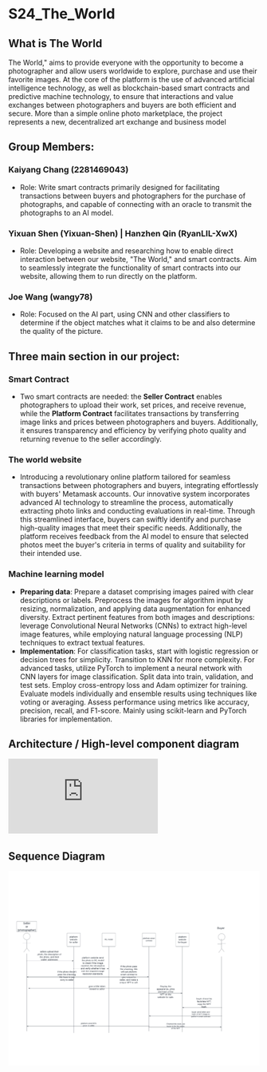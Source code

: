 # S24_The_World

## What is The World

The World," aims to provide everyone with the opportunity to become a photographer and allow users worldwide to explore, purchase and use their favorite images. At the core of the platform is the use of advanced artificial intelligence technology, as well as blockchain-based smart contracts and predictive machine technology, to ensure that interactions and value exchanges between photographers and buyers are both efficient and secure. More than a simple online photo marketplace, the project represents a new, decentralized art exchange and business model

## Group Members:

### Kaiyang Chang (2281469043)
- Role: Write smart contracts primarily designed for facilitating transactions between buyers and photographers for the purchase of photographs, and capable of connecting with an oracle to transmit the photographs to an AI model.

### Yixuan Shen (Yixuan-Shen) | Hanzhen Qin (RyanLIL-XwX)
- Role: Developing a website and researching how to enable direct interaction between our website, "The World," and smart contracts. Aim to seamlessly integrate the functionality of smart contracts into our website, allowing them to run directly on the platform.

### Joe Wang (wangy78)
- Role: Focused on the AI part, using CNN and other classifiers to determine if the object matches what it claims to be and also determine the quality of the picture.

## Three main section in our project:
### Smart Contract
- Two smart contracts are needed: the **Seller Contract** enables photographers to upload their work, set prices, and receive revenue, while the **Platform Contract** facilitates transactions by transferring image links and prices between photographers and buyers. Additionally, it ensures transparency and efficiency by verifying photo quality and returning revenue to the seller accordingly.
### The world website
- Introducing a revolutionary online platform tailored for seamless transactions between photographers and buyers, integrating effortlessly with buyers' Metamask accounts. Our innovative system incorporates advanced AI technology to streamline the process, automatically extracting photo links and conducting evaluations in real-time. Through this streamlined interface, buyers can swiftly identify and purchase high-quality images that meet their specific needs. Additionally, the platform receives feedback from the AI model to ensure that selected photos meet the buyer's criteria in terms of quality and suitability for their intended use.
### Machine learning model
- **Preparing data**:
Prepare a dataset comprising images paired with clear descriptions or labels. Preprocess the images for algorithm input by resizing, normalization, and applying data augmentation for enhanced diversity. Extract pertinent features from both images and descriptions: leverage Convolutional Neural Networks (CNNs) to extract high-level image features, while employing natural language processing (NLP) techniques to extract textual features.
- **Implementation**:
For classification tasks, start with logistic regression or decision trees for simplicity. Transition to KNN for more complexity. For advanced tasks, utilize PyTorch to implement a neural network with CNN layers for image classification. Split data into train, validation, and test sets. Employ cross-entropy loss and Adam optimizer for training. Evaluate models individually and ensemble results using techniques like voting or averaging. Assess performance using metrics like accuracy, precision, recall, and F1-score. Mainly using scikit-learn and PyTorch libraries for implementation.

## Architecture / High-level component diagram
![alt text](https://github.com/AI-and-Blockchain/S24_The_World/blob/main/architecture_component.pdf)

## Sequence Diagram
![alt text](https://github.com/AI-and-Blockchain/S24_The_World/blob/main/Image/sequence_diagram.png)